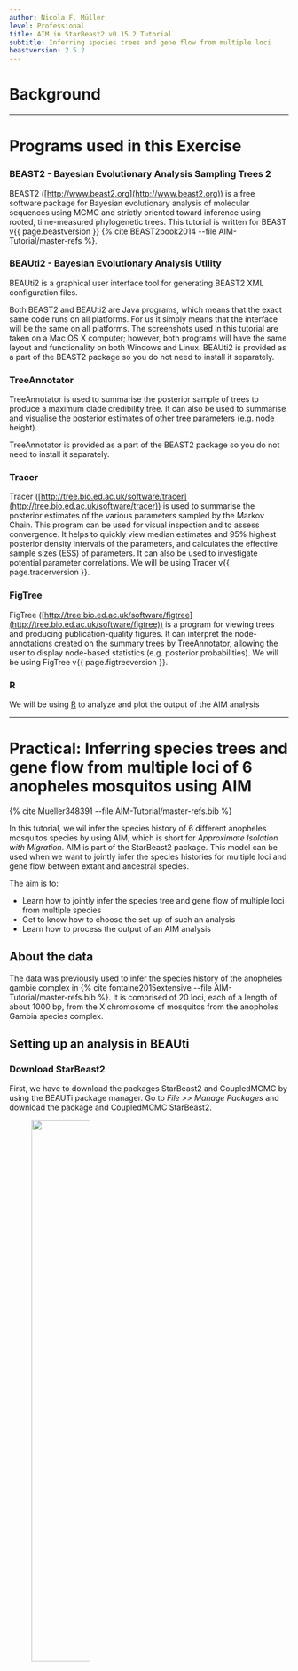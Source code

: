 ```yaml
---
author: Nicola F. Müller
level: Professional
title: AIM in StarBeast2 v0.15.2 Tutorial
subtitle: Inferring species trees and gene flow from multiple loci
beastversion: 2.5.2
---
```



# Background



----

# Programs used in this Exercise

### BEAST2 - Bayesian Evolutionary Analysis Sampling Trees 2

BEAST2 ([http://www.beast2.org](http://www.beast2.org)) is a free software package for Bayesian evolutionary analysis of molecular sequences using MCMC and strictly oriented toward inference using rooted, time-measured phylogenetic trees. This tutorial is written for BEAST v{{ page.beastversion }} {% cite BEAST2book2014 --file AIM-Tutorial/master-refs %}.


### BEAUti2 - Bayesian Evolutionary Analysis Utility

BEAUti2 is a graphical user interface tool for generating BEAST2 XML configuration files.

Both BEAST2 and BEAUti2 are Java programs, which means that the exact same code runs on all platforms. For us it simply means that the interface will be the same on all platforms. The screenshots used in this tutorial are taken on a Mac OS X computer; however, both programs will have the same layout and functionality on both Windows and Linux. BEAUti2 is provided as a part of the BEAST2 package so you do not need to install it separately.

### TreeAnnotator

TreeAnnotator is used to summarise the posterior sample of trees to produce a maximum clade credibility tree. It can also be used to summarise and visualise the posterior estimates of other tree parameters (e.g. node height).

TreeAnnotator is provided as a part of the BEAST2 package so you do not need to install it separately.


### Tracer

Tracer ([http://tree.bio.ed.ac.uk/software/tracer](http://tree.bio.ed.ac.uk/software/tracer)) is used to summarise the posterior estimates of the various parameters sampled by the Markov Chain. This program can be used for visual inspection and to assess convergence. It helps to quickly view median estimates and 95% highest posterior density intervals of the parameters, and calculates the effective sample sizes (ESS) of parameters. It can also be used to investigate potential parameter correlations. We will be using Tracer v{{ page.tracerversion }}.


### FigTree

FigTree ([http://tree.bio.ed.ac.uk/software/figtree](http://tree.bio.ed.ac.uk/software/figtree)) is a program for viewing trees and producing publication-quality figures. It can interpret the node-annotations created on the summary trees by TreeAnnotator, allowing the user to display node-based statistics (e.g. posterior probabilities). We will be using FigTree v{{ page.figtreeversion }}.

### R

We will be using [R](\href{https://www.r-project.org) to analyze and plot the output of the AIM analysis

----

# Practical: Inferring species trees and gene flow from multiple loci of 6 anopheles mosquitos using AIM

{% cite Mueller348391 --file AIM-Tutorial/master-refs.bib %}

In this tutorial, we wil infer the species history of 6 different anopheles mosquitos species by using AIM, which is short for *Approximate Isolation with Migration*. AIM is part of the StarBeast2 package. This model can be used when we want to jointly infer the species histories for multiple loci and gene flow between extant and ancestral species.

The aim is to:

-  Learn how to jointly infer the species tree and gene flow of multiple loci from multiple species
-  Get to know how to choose the set-up of such an analysis
-  Learn how to process the output of an AIM analysis

## About the data

The data was previously used to infer the species history of the anopheles gambie complex in {% cite fontaine2015extensive --file AIM-Tutorial/master-refs.bib %}. It is comprised of 20 loci, each of a length of about 1000 bp, from the X chromosome of mosquitos from the anopholes Gambia species complex.



## Setting up an analysis in BEAUti

### Download StarBeast2
First, we have to download the packages StarBeast2 and CoupledMCMC by using the BEAUTi package manager. Go to _File >> Manage Packages_ and download the package and CoupledMCMC StarBeast2.

<figure>
	<a id="fig:example1"></a>
	<img style="width:50%;" src="figures/StarBeastDownload.png" alt="">
	<figcaption>Figure 1: Download the StarBeast2 package.</figcaption>
</figure>



### Loading the template

Next, we have to load the BEAUTi template from _File_, select _Template >> AIM_.


### Loading the different loci

The sequences for the different loci can be found in the _data_ folder name can be either drag and dropped into BEAUti or imported by _Import Alignment_.
It will ask us what type the data is. If we say nucleotide, it will ask us for each loci individually.
Since all loci are nucleotide data, we can choose _all are nucleotide_. To speed up the setup later, we can press _Link Site Models_ and _Link Clock Models_


### Get species corresponding to the different individuals (Taxon sets)
Next, we have to go to the Taxon sets tab.
To assign the different individuals to different species, press the _Guess_ button. Use everything before first and press the _OK_ button.

<figure>
	<a id="fig:example1"></a>
	<img style="width:70%;" src="figures/TaxonSet.png" alt="">
	<figcaption>Figure 2: Guess the species of each sampled individual.</figcaption>
</figure>

### Specify the Site Model (Site Model)

Since we Linked all the site models of the different loci together when loading the sequence data, we only have to set up the site models once. We will be using an HKY + &Gamma; <sub>4</sub> model that allows for different relative rates of transversions and transitions, as well as for rate hetereogeneity across different sites.
Additionally, we should make sure that the _estimate_ button for the substitution rates is clicked to allow for rate variation across different loci.
To reduce the number of parameters we have to estimate, we can set frequencies to empirical.
After, we can go back to the _Partitions_ field and press _Unlink Site Models_.
Now each loci will have the same site model, but each with different parameters.

<figure>
	<a id="fig:example1"></a>
	<img style="width:70%;" src="figures/SiteModel.png" alt="">
	<figcaption>Figure 3: Set the site model.</figcaption>
</figure>


### Set the clock model (Clock Model)

Since we have all sequences sampled at the present and no calibration, we do not have any information of time to estimate the clock rate.
This means that none of our estimates will be in units of time (e.g. in years), but instead will be in number of substitutions.


### Specify the priors (Priors)

The most important priors to specify here are the priors on the number of active routes of gene flow, the rates of gene flow and the effective population sizes.
An active route of gene flow denotes a route of gene flow between two species that is non zero. The prior on the number of active routes (migIndicatorSum.species) of gene flow is by defaults a Poisson Prior with lambda=0.693.
This puts about 50% of the probability mass on 0 active routes of gene flow. This means that in absence of information about gene flow, a prior probability on having gene flow is fairly low.

In order to speed up the setup, most of the priors are already set to what they should be, expect for the prior on the migration rates.
From a hypothetical previous analysis, we know that our tree has a height of about 0.02 substitutions per site.
If we had a migration rate of 1/0.02=50, this would mean that one lineage of a gene from present to the root is expected to migrate on average 1 time.
The prior on the migration rates is set in the _migRates.Species_ block.
If we set the mean of the log Normal distribution to 25, this assumes that we expect about 1 in every 2 lineages to have one migration event over the course of the whole species tree.
This is not exactly true, but is an ok approximation for the order of magnitude of how many migration events we expect under this prior.

<figure>
	<a id="fig:example1"></a>
	<img style="width:70%;" src="figures/MigRatesPrior.png" alt="">
	<figcaption>Figure 4: Setting up the prior on the migration rates.</figcaption>
</figure>

By default, AIM assumes that the migration rate between two co-existing species can not be larger than the inverse time that they co-existed.
This can lead to issues when starting a run, where beast doesn't find a proper state to initialize.
To avoid this (in this example) we have to set the initial migration rates a bit lower, from 1.0 to 0.1.
To do so, you can click `Initial`, next to the migration Rates prior and set the value to 0.1.

<figure>
	<a id="fig:example1"></a>
	<img style="width:70%;" src="figures/MigRatesInitial.png" alt="">
	<figcaption>Figure 5: Setting the initial value of the migration rates to 0.1.</figcaption>
</figure>

We can next go to the MCMC tab to specify how long we want the analysis to run for.
In this example, we will increase the Chain Length from 10000000 to 20000000.
Last, we can save the `*.xml` file under _File >> Save as_.

### Run the Analysis using BEAST2

Run the `*.xml` using BEAST2 or use finished runs from the *precooked-runs* folder.
The analysis should take about 20 minutes.

### Analyse the log file using Tracer

First, we can open the `aim.log` file in tracer to check if the MCMC has converged.
If we look at the ESS values, they are below 200 for the posterior and the prior and the analysis should be run for a bit longer.

<figure>
	<a id="fig:example1"></a>
	<img style="width:70%;" src="figures/LogPosterior.png" alt="">
	<figcaption>Figure 6: Check if the posterior converged.</figcaption>
</figure>

We can additionally check whether tree likelihoods of individual loci, tree heights etc. have converged.
The information about population sizes and migration rates in an AIM log file is not super informative, since it doesn't contain any information about what does parameters correspond to.
This information is instead part of the species.trees file.

### Analyse the species tree distribution in DensiTree

Nex, we can have a look at the distribution of species trees in DensiTree.
To do so, open the files `species.trees` in DensiTree.

<figure>
<a id="fig:example1"></a>
<img style="width:70%;" src="figures/DensiTree_aim.png" alt="">
<figcaption>Figure 7: Distribution of species trees inferred under AIM.</figcaption>
</figure>

What we can see from the looking at the species tree file in densitree, is that the model is pretty certain in resolving most clades.
It is, however, uncertain about how the ancestral species of A. col. and A. gam. attaches to the rest of the tree.
There are overall three possible species trees that model says have somewhat stronger support.


### Summarize the species tree using the AIM species tree annotator

To summarize the species tree, open BEAUTi, go to  _File >> Launch Apps_, select `AIM species tree annotator` and click `launch`.
This will open the AIM species tree annotator.
The AIM species tree annotator summarizes the species trees file.
To do so, it looks for all trees that have the same ranked topology.
For each unique ranked topology, it will then compute its posterior support, as well as the rates of migration and effective populations sizes for each unique ranked topology.
First, we have to choose the input file by clicking `Choose File` next to `Isolation with migration species tree file`.
Then, we have to choose the output file by clocking `Choose File` next to `Output file`.
In order to ensure that the output is saved to the same directory, click on a file and then name the file Anopheles.trees.

<figure>
<a id="fig:example1"></a>
<img style="width:70%;" src="figures/Annotator.png" alt="">
<figcaption>Figure 8: Setup of the AIM species tree annotator.</figcaption>
</figure>

After, we can click `Analyze`.

This will create a few different files.
`Anopheles.trees` is a tree file that contains all the different unique ranked topologies encountered during the MCMC.
The file `Anopheles.trees.ranked.log` contains a single log file, where the only thing logged is the at which point during the MCMC, the chains was equal to which unique ranked topologies.
Then there are a few additional log files.
`Anopheles.trees.STATE_0_occurances_1724.log` contains all the effective population sizes, migration rates between co-existing species and speciation times for the unique ranked topology number 0 (STATE_0) in the file `Anopheles.trees`.
The number after occurances (here 1724) denotes how often that ranked topology was encountered during the MCMC.
This number will be different for every run.

If we open the file `Anopheles.trees` in icytree.org (or figtree), we can see to which ranked topology each state corresponds to

<figure>
<a id="fig:example1"></a>
<img style="width:70%;" src="figures/RankedTreeState.png" alt="">
<figcaption>Figure 9: Best supported ranked tree.</figcaption>
</figure>

We can next open the file `Anopheles.trees.STATE_0_occurances_1724.log` in tracer to see the effective population sizes of extant and ancestral species, the (backwards in time) migration rates between co-existing species and the speciation times.

### Plotting the species tree

With the files `Anopheles.trees` and `Anopheles.trees.STATE_0_occurances_1724.log` you can plot the species trees yourselves.
Alternatively, the R script `plotSpeciesTree.R` can help you to do so.
It uses ggplot, ape, phytools and coda that all need to be installed.
We first have to load the species tree function in R using:
`source("../scripts/plotSpeciesTree.R")`
We can next plot the species tree using:
`plotSpeciesTree("Anopheles.trees", "STATE_0_occurances_1724",0.1,0,0,T)`
The `T` (true) at the end will lead to arrows being plotted as forward in time arrows (i.e. migration was from species to species).
If it's `F` (false), then it will plot arrows for backwards in time gene flow.
The value 0.1 denotes the posterior threshold to plot an arrow (i.e. the posterior support for gene flow has to be above that value to be plotted).
The second number is for a Bayes Factor values threshold for Bayes Factor values calculated using the third number as a prior probability for gene flow.

At the end, things should look approximately like this:

<figure>
<a id="fig:example1"></a>
<img style="width:70%;" src="figures/SpeciesTreeGeneFlow.png" alt="">
<figcaption>Figure 10: Best supported ranked tree with gene flow and node height bars.</figcaption>
</figure>




### Some notes of caution

* Different priors, especially on how much and how strong gene flow is expected to occur, can have a large impact on the species tree that is inferred. The reason is that in a IM model, coalescent events on a gene between two species can either be explained by gene flow or by a speciation event.
* Variation in the data that is not accounted for by the model can lead to wrong estimates of the species tree or between which species gene flow occurs.
* Jointly inferring the species tree, gene flow, effective population sizes, gene trees and evolutionary models can take a long time.

----

# Useful Links

- AIM source code: [https://github.com/genomescale/starbeast2](https://github.com/genomescale/starbeast2)
- [Bayesian Evolutionary Analysis with BEAST 2](http://www.beast2.org/book.html) {% cite BEAST2book2014 --file AIM-Tutorial/master-refs.bib %}
- BEAST 2 website and documentation: [http://www.beast2.org/](http://www.beast2.org/)
- Join the BEAST user discussion: [http://groups.google.com/group/beast-users](http://groups.google.com/group/beast-users)

----

# Relevant References

{% bibliography --cited --file AIM-Tutorial/master-refs %}

